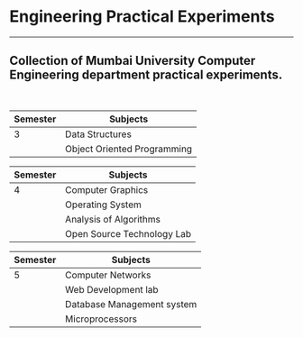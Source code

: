# Engineering Practical Experiments

--------------

## Collection of Mumbai University Computer Engineering department practical experiments.

</br>

| Semester | Subjects                    |
| -------- | --------------------------- |
| 3        | Data Structures             |
|          | Object Oriented Programming |

| Semester | Subjects                   |
| -------- | -------------------------- |
| 4        | Computer Graphics          |
|          | Operating System           |
|          | Analysis of Algorithms     |
|          | Open Source Technology Lab |

| Semester | Subjects                   |
| -------- | -------------------------- |
| 5        | Computer Networks          |
|          | Web Development lab        |
|          | Database Management system |
|          | Microprocessors            |
